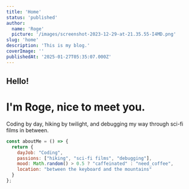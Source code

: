 ```yaml
---
title: 'Home'
status: 'published'
author:
  name: 'Roge'
  picture: '/images/screenshot-2023-12-29-at-21.35.55-I4MD.png'
slug: 'home'
description: 'This is my blog.'
coverImage: ''
publishedAt: '2025-01-27T05:35:07.000Z'
---
```


## Hello!

# I'm Roge, nice to meet you.

Coding by day, hiking by twilight, and debugging my way through sci-fi films in between.

```javascript
const aboutMe = () => {
  return {
    dayJob: "Coding",
    passions: ["hiking", "sci-fi films", "debugging"],
    mood: Math.random() > 0.5 ? "caffeinated" : "need_coffee",
    location: "between the keyboard and the mountains"
  }
};
```